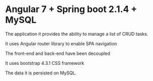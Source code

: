 # Angular 7 + Spring boot 2.1.4 + MySQL

The application it provides the ability to manage a list of CRUD tasks.

It uses Angular router library to enable SPA navigation

The front-end and back-end have been decoupled

It uses bootstrap 4.3.1 CSS framework 

The data it is persisted on MySQL.
